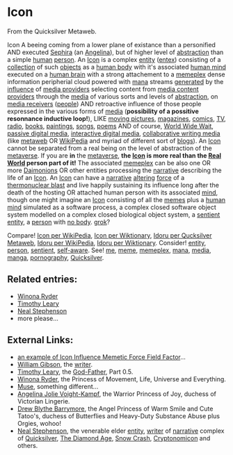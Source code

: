 
# Icon

From the Quicksilver Metaweb.

 Icon 
A beeing coming from a lower plane of existance than a personified AND executed [Sephira](/sephira) (an [Angelina](/)), but of higher level of [abstraction](/) than a simple [human](/) [person](/). An [Icon](/) is a complex [entity](/entity) ([entex](/entex)) consisting of a [collection](/) of such [objects](/wikipedia-object) as a [human body](/) with it's associated [human mind](/human-mind) executed on a [human brain](/) with a strong attachement to a [memeplex](/memeplex) dense information peripherial cloud powered with [mana](/mana) streams [generated](/) by the [influence](/) of [media providers](/media-provider) selecting content from [media content providers](/media-content-provider) through the [media](/media) of various sorts and levels of [abstraction](/), on [media receivers](/media-receiver) ([people](/wictionary-people)) AND retroactive influence of those people expressed in the various forms of [media](/media) (**possibility of a possitive resonnance inductive loop!**), LIKE [moving pictures](/), [magazines](/), [comics](/), [TV](/), [radio](/), [books](/), [paintings](/), [songs](/), [poems](/) AND of course, [World Wide Wait](/), [passive digital media](/passive-digital-media), [interactive digital media](/interactive-digital-media), [collaborative writing media](/collaborative-writing-media) (like [metaweb](/metaweb-metaweb) OR [WikiPedia](/) and myriad of different sort of [blogs](/)). An [Icon](/icon) cannot be separated from a real being on the level of abstraction of the [metaverse](/metaverse). If you are **in** the [metaverse](/metaverse), **the [Icon](/icon) is more real than the [Real World](/real-world) person part of it!** The associated [memeplex](/memeplex) can be also one OR more [Daimonions](/daimonion) OR other entities processing the [narrative](/narrative) describing the life of an [Icon](/metaweb-icon). An [Icon](/icon) can have a [narrative](/narrative) [altering](/) [force](/) of a [thermonuclear blast](/) and live happily sustaining its influence long after the death of the hosting OR attached human person with its associated [mind](/), though one might imagine an [Icon](/icon) consisting of all the [memes](/meme) plus a [human mind](/human-mind) simulated as a software process, a complex closed software object system modelled on a complex closed biological object system, a [sentient entity](/sentient-entity), a [person](/person) with [no body](/no-body). [grok](/grok)?

Compare! [Icon per WikiPedia](/), [Icon per Wiktionary](/), [Idoru per Qucksilver Metaweb](/metaweb-idoru), [Idoru per WikiPedia](/), [Idoru per Wiktionary](/). Consider! [entity](/), [person](/), [sentient](/), [self-aware](/). See! [me](/me), [meme](/meme), [memeplex](/memeplex), [mana](/mana), [media](/media), [manga](/), [pornography](/), [Quicksilver](/quicksilver).

## Related entries:



* [Winona Ryder](/winona-ryder)
* [Timothy Leary](/timothy-leary)
* [Neal Stephenson](/neal-stephenson)
* more please...


## External Links:



* [an example of Icon Influence Memetic Force Field Factor](/)...
* [William Gibson](/), the [writer](/writer).
* [Timothy Leary](/), the [God-Father](/), Part 0.5.
* [Winona Ryder](/), the Princess of Movement, Life, Universe and Everything.
* [Muse](/), something different...
* [Angelina Jolie Voight-Kampf](/), the Warrior Princess of Joy, duchess of Victorian Lingerie.
* [Drew Blythe Barrymore](/), the Angel Princess of Warm Smile and Cute Tatoo's, duchess of Butterflies and Heavy-Duty Substance Abuse plus Orgies, wohoo!
* [Neal Stephenson](/), the venerable elder [entity](/entity), [writer](/writer) of [narrative](/narrative) complex of [Quicksilver](/quicksilver), [The Diamond Age](/the-diamond-age), [Snow Crash](/snow-crash), [Cryptonomicon](/cryptonomicon) and others.

